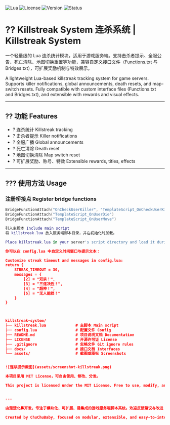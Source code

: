 ![Lua](https://img.shields.io/badge/language-Lua-blue.svg)
![License](https://img.shields.io/badge/license-MIT-green.svg)
![Version](https://img.shields.io/badge/version-v1.0.0-orange.svg)
![Status](https://img.shields.io/badge/status-stable-brightgreen.svg)

# ?? Killstreak System 连杀系统 | Killstreak System

一个轻量级的 Lua 连杀统计模块，适用于游戏服务端。支持击杀者提示、全服公告、死亡清除、地图切换重置等功能，兼容自定义接口文件（Functions.txt 与 Bridges.txt），可扩展奖励机制与特效展示。

A lightweight Lua-based killstreak tracking system for game servers. Supports killer notifications, global announcements, death resets, and map-switch resets. Fully compatible with custom interface files (Functions.txt and Bridges.txt), and extensible with rewards and visual effects.

---

## ?? 功能 Features

- ? 连杀统计 Killstreak tracking
- ? 击杀者提示 Killer notifications
- ? 全服广播 Global announcements
- ? 死亡清除 Death reset
- ? 地图切换清除 Map switch reset
- ? 可扩展奖励、称号、特效 Extensible rewards, titles, effects

---

## ??? 使用方法 Usage

### 注册桥接点 Register bridge functions

```lua
BridgeFunctionAttach("OnCheckUserKiller", "TemplateScript_OnCheckUserKiller")
BridgeFunctionAttach("TemplateScript_OnUserDie")
BridgeFunctionAttach("TemplateScript_OnUserMove")

引入主脚本 Include main script
将 killstreak.lua 放入服务端脚本目录，并在初始化时加载。

Place killstreak.lua in your server's script directory and load it during initialization.

你可以在 config.lua 中自定义时间窗口与提示文本：

Customize streak timeout and messages in config.lua:
return {
    STREAK_TIMEOUT = 30,
    messages = {
        [2] = "双杀！",
        [3] = "三连决胜！",
        [4] = "超神！",
        [5] = "无人能挡！"
    }
}



killstreak-system/
├── killstreak.lua             # 主脚本 Main script
├── config.lua                 # 配置文件 Config
├── README.md                  # 项目说明文档 Documentation
├── LICENSE                    # 开源许可证 License
├── .gitignore                 # 忽略文件 Git ignore rules
├── docs/                      # 接口文档 Interfaces
└── assets/                    # 截图或图标 Screenshots


![连杀提示截图](assets/screenshot-killstreak.png)

本项目采用 MIT License，可自由使用、修改、分发。

This project is licensed under the MIT License. Free to use, modify, and distribute.


---

由楚楚北鼻开发，专注于模块化、可扩展、易集成的游戏服务端脚本系统。欢迎反馈建议与改进！

Created by ChuChuBaby, focused on modular, extensible, and easy-to-integrate server scripting. Feedback and contributions welcome!
